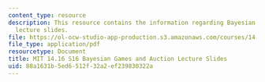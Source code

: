 ```yaml
---
content_type: resource
description: This resource contains the information regarding Bayesian Games and auction
  lecture slides.
file: https://ol-ocw-studio-app-production.s3.amazonaws.com/courses/14-16-strategy-and-information-spring-2016/88a1631b5ed6512f32a2ef239830322a_MIT14_16S16_Bayesian.pdf
file_type: application/pdf
resourcetype: Document
title: MIT 14.16 S16 Bayesian Games and Auction Lecture Slides
uid: 88a1631b-5ed6-512f-32a2-ef239830322a
---
```

